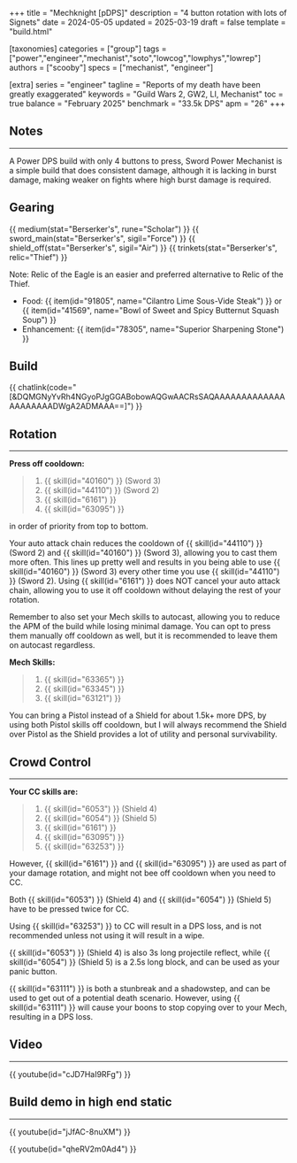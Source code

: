 +++
title = "Mechknight [pDPS]"
description = "4 button rotation with lots of Signets"
date = 2024-05-05
updated = 2025-03-19
draft = false
template = "build.html"

[taxonomies]
categories = ["group"]
tags = ["power","engineer","mechanist","soto","lowcog","lowphys","lowrep"]
authors = ["scooby"]
specs = ["mechanist", "engineer"]

[extra]
series = "engineer"
tagline = "Reports of my death have been greatly exaggerated"
keywords = "Guild Wars 2, GW2, LI, Mechanist"
toc = true
balance = "February 2025"
benchmark = "33.5k DPS"
apm = "26"
+++

## Notes

---

A Power DPS build with only 4 buttons to press, Sword Power Mechanist is a simple build that does consistent damage, although it is lacking in burst damage, making weaker on fights where high burst damage is required.

## Gearing

{{ medium(stat="Berserker's", rune="Scholar") }}
{{ sword_main(stat="Berserker's", sigil="Force") }}
{{ shield_off(stat="Berserker's", sigil="Air") }}
{{ trinkets(stat="Berserker's", relic="Thief") }}

Note: Relic of the Eagle is an easier and preferred alternative to Relic of the Thief.

- Food: {{ item(id="91805", name="Cilantro Lime Sous-Vide Steak") }} or {{ item(id="41569", name="Bowl of Sweet and Spicy Butternut Squash Soup") }}
- Enhancement: {{ item(id="78305", name="Superior Sharpening Stone") }}

## Build

{{ chatlink(code="[&DQMGNyYvRh4NGyoPJgGGABobowAQGwAACRsSAQAAAAAAAAAAAAAAAAAAAAADWgA2ADMAAA==]") }}

## Rotation

---

**Press off cooldown:**
> 1. {{ skill(id="40160") }} (Sword 3) 
> 1. {{ skill(id="44110") }} (Sword 2)
> 1. {{ skill(id="6161") }}
> 1. {{ skill(id="63095") }}  

in order of priority from top to bottom.

Your auto attack chain reduces the cooldown of {{ skill(id="44110") }} (Sword 2) and {{ skill(id="40160") }} (Sword 3), allowing you to cast them more often. This lines up pretty well and results in you being able to use {{ skill(id="40160") }} (Sword 3) every other time you use {{ skill(id="44110") }} (Sword 2). Using {{ skill(id="6161") }} does NOT cancel your auto attack chain, allowing you to use it off cooldown without delaying the rest of your rotation.

Remember to also set your Mech skills to autocast, allowing you to reduce the APM of the build while losing minimal damage. You can opt to press them manually off cooldown as well, but it is recommended to leave them on autocast regardless.

**Mech Skills:**
> 1. {{ skill(id="63365") }} 
> 1. {{ skill(id="63345") }} 
> 1. {{ skill(id="63121") }}

You can bring a Pistol instead of a Shield for about 1.5k+ more DPS, by using both Pistol skills off cooldown, but I will always recommend the Shield over Pistol as the Shield provides a lot of utility and personal survivability.

## Crowd Control

---

**Your CC skills are:** 
> 1. {{ skill(id="6053") }} (Shield 4)
> 1. {{ skill(id="6054") }} (Shield 5)
> 1. {{ skill(id="6161") }}
> 1. {{ skill(id="63095") }}
> 1. {{ skill(id="63253") }}

However, {{ skill(id="6161") }} and {{ skill(id="63095") }} are used as part of your damage rotation, and might not bee off cooldown when you need to CC.

Both {{ skill(id="6053") }} (Shield 4) and {{ skill(id="6054") }} (Shield 5) have to be pressed twice for CC.

Using {{ skill(id="63253") }} to CC will result in a DPS loss, and is not recommended unless not using it will result in a wipe.

{{ skill(id="6053") }} (Shield 4) is also 3s long projectile reflect, while {{ skill(id="6054") }} (Shield 5) is a 2.5s long block, and can be used as your panic button.

{{ skill(id="63111") }} is both a stunbreak and a shadowstep, and can be used to get out of a potential death scenario. However, using {{ skill(id="63111") }} will cause your boons to stop copying over to your Mech, resulting in a DPS loss.

## Video

---

{{ youtube(id="cJD7HaI9RFg") }}

## Build demo in high end static

---

{{ youtube(id="jJfAC-8nuXM") }}

{{ youtube(id="qheRV2m0Ad4") }}
